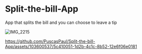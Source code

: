 # Split-the-bill-App
App that splits the bill and you can choose to leave a tip


![IMG_2215](https://github.com/PuscasPaul/Split-the-bill-App/assets/103600537/137ec91a-eed5-44c9-80f0-189d6e6f9184)


https://github.com/PuscasPaul/Split-the-bill-App/assets/103600537/5c410051-1d2b-4c1c-8b52-12e6f06e0181

